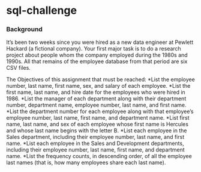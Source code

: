 # sql-challenge

### Background ###

It’s been two weeks since you were hired as a new data engineer at Pewlett Hackard (a fictional company). Your first major task is to do a research project about people whom the company employed during the 1980s and 1990s. All that remains of the employee database from that period are six CSV files.


The Objectives of this assignment that must be reached:
  *List the employee number, last name, first name, sex, and salary of each employee.
  *List the first name, last name, and hire date for the employees who were hired in 1986.
  *List the manager of each department along with their department number, department name, employee number, last name, and first name.
  *List the department number for each employee along with that employee’s employee number, last name, first name, and department name.
  *List first name, last name, and sex of each employee whose first name is Hercules and whose last name begins with the letter B.
  *List each employee in the Sales department, including their employee number, last name, and first name.
  *List each employee in the Sales and Development departments, including their employee number, last name, first name, and department name.
  *List the frequency counts, in descending order, of all the employee last names (that is, how many employees share each last name).

